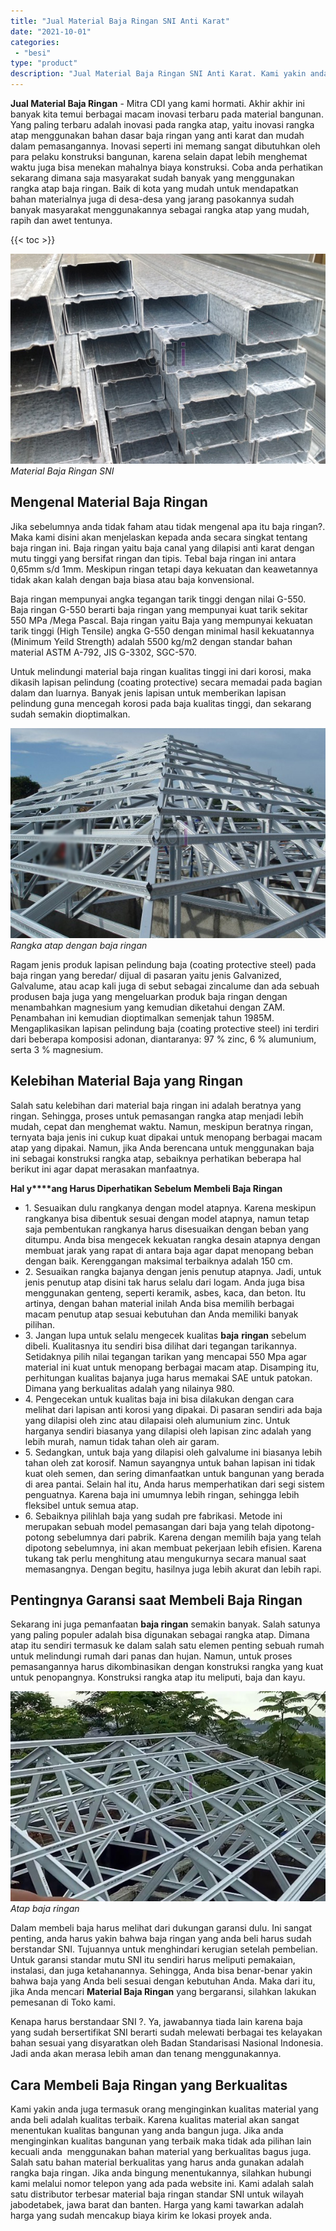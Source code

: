 ```yaml
---
title: "Jual Material Baja Ringan SNI Anti Karat"
date: "2021-10-01"
categories:
 - "besi"
type: "product"
description: "Jual Material Baja Ringan SNI Anti Karat. Kami yakin anda juga termasuk orang menginginkan kualitas material yang anda beli adalah kualitas terbaik. Karena k..."
---
```


**Jual Material Baja Ringan** - Mitra CDI yang kami hormati. Akhir akhir ini banyak kita temui berbagai macam inovasi terbaru pada material bangunan. Yang paling terbaru adalah inovasi pada rangka atap, yaitu inovasi rangka atap menggunakan bahan dasar baja ringan yang anti karat dan mudah dalam pemasangannya. Inovasi seperti ini memang sangat dibutuhkan oleh para pelaku konstruksi bangunan, karena selain dapat lebih menghemat waktu juga bisa menekan mahalnya biaya konstruksi. Coba anda perhatikan sekarang dimana saja masyarakat sudah banyak yang menggunakan rangka atap baja ringan. Baik di kota yang mudah untuk mendapatkan bahan materialnya juga di desa-desa yang jarang pasokannya sudah banyak masyarakat menggunakannya sebagai rangka atap yang mudah, rapih dan awet tentunya.

{{< toc >}}

![Jual Material Baja Ringan SNI](/images/product/baja-ringan-berkualitas.jpg)
*Material Baja Ringan SNI*

 ## Mengenal Material Baja Ringan

Jika sebelumnya anda tidak faham atau tidak mengenal apa itu baja ringan?. Maka kami disini akan menjelaskan kepada anda secara singkat tentang baja ringan ini. Baja ringan yaitu baja canal yang dilapisi anti karat dengan mutu tinggi yang bersifat ringan dan tipis. Tebal baja ringan ini antara 0,65mm s/d 1mm. Meskipun ringan tetapi daya kekuatan dan keawetannya tidak akan kalah dengan baja biasa atau baja konvensional.

Baja ringan mempunyai angka tegangan tarik tinggi dengan nilai G-550. Baja ringan G-550 berarti baja ringan yang mempunyai kuat tarik sekitar 550 MPa /Mega Pascal. Baja ringan yaitu Baja yang mempunyai kekuatan tarik tinggi (High Tensile) angka G-550 dengan minimal hasil kekuatannya (Minimum Yeild Strength) adalah 5500 kg/m2 dengan standar bahan material ASTM A-792, JIS G-3302, SGC-570.

Untuk melindungi material baja ringan kualitas tinggi ini dari korosi, maka dikasih lapisan pelindung (coating protective) secara memadai pada bagian dalam dan luarnya. Banyak jenis lapisan untuk memberikan lapisan pelindung guna mencegah korosi pada baja kualitas tinggi, dan sekarang sudah semakin dioptimalkan.

![Rangka baja ringan](/images/product/rangka-atap-baja-ringan.jpg)
*Rangka atap dengan baja ringan*

Ragam jenis produk lapisan pelindung baja (coating protective steel) pada baja ringan yang beredar/ dijual di pasaran yaitu jenis Galvanized, Galvalume, atau acap kali juga di sebut sebagai zincalume dan ada sebuah produsen baja juga yang mengeluarkan produk baja ringan dengan menambahkan magnesium yang kemudian diketahui dengan ZAM. Penambahan ini kemudian dioptimalkan semenjak tahun 1985M. Mengaplikasikan lapisan pelindung baja (coating protective steel) ini terdiri dari beberapa komposisi adonan, diantaranya: 97 % zinc, 6 % alumunium, serta 3 % magnesium.

 ## Kelebihan Material Baja yang Ringan

Salah satu kelebihan dari material baja ringan ini adalah beratnya yang ringan. Sehingga, proses untuk pemasangan rangka atap menjadi lebih mudah, cepat dan menghemat waktu. Namun, meskipun beratnya ringan, ternyata baja jenis ini cukup kuat dipakai untuk menopang berbagai macam atap yang dipakai. Namun, jika Anda berencana untuk menggunakan baja ini sebagai konstruksi rangka atap, sebaiknya perhatikan beberapa hal berikut ini agar dapat merasakan manfaatnya.

**Hal y****ang Harus Diperhatikan Sebelum Membeli Baja Ringan**
- 1\. Sesuaikan dulu rangkanya dengan model atapnya. Karena meskipun rangkanya bisa dibentuk sesuai dengan model atapnya, namun tetap saja pembentukan rangkanya harus disesuaikan dengan beban yang ditumpu. Anda bisa mengecek kekuatan rangka desain atapnya dengan membuat jarak yang rapat di antara baja agar dapat menopang beban dengan baik. Kerenggangan maksimal terbaiknya adalah 150 cm.
- 2\. Sesuaikan rangka bajanya dengan jenis penutup atapnya. Jadi, untuk jenis penutup atap disini tak harus selalu dari logam. Anda juga bisa menggunakan genteng, seperti keramik, asbes, kaca, dan beton. Itu artinya, dengan bahan material inilah Anda bisa memilih berbagai macam penutup atap sesuai kebutuhan dan Anda memiliki banyak pilihan.
- 3\. Jangan lupa untuk selalu mengecek kualitas **baja** **ringan** sebelum dibeli. Kualitasnya itu sendiri bisa dilihat dari tegangan tarikannya. Setidaknya pilih nilai tegangan tarikan yang mencapai 550 Mpa agar material ini kuat untuk menopang berbagai macam atap. Disamping itu, perhitungan kualitas bajanya juga harus memakai SAE untuk patokan. Dimana yang berkualitas adalah yang nilainya 980.
- 4\. Pengecekan untuk kualitas baja ini bisa dilakukan dengan cara melihat dari lapisan anti korosi yang dipakai. Di pasaran sendiri ada baja yang dilapisi oleh zinc atau dilapaisi oleh alumunium zinc. Untuk harganya sendiri biasanya yang dilapisi oleh lapisan zinc adalah yang lebih murah, namun tidak tahan oleh air garam.
- 5\. Sedangkan, untuk baja yang dilapisi oleh galvalume ini biasanya lebih tahan oleh zat korosif. Namun sayangnya untuk bahan lapisan ini tidak kuat oleh semen, dan sering dimanfaatkan untuk bangunan yang berada di area pantai. Selain hal itu, Anda harus memperhatikan dari segi sistem penguatnya. Karena baja ini umumnya lebih ringan, sehingga lebih fleksibel untuk semua atap.
- 6\. Sebaiknya pilihlah baja yang sudah pre fabrikasi. Metode ini merupakan sebuah model pemasangan dari baja yang telah dipotong-potong sebelumnya dari pabrik. Karena dengan memilih baja yang telah dipotong sebelumnya, ini akan membuat pekerjaan lebih efisien. Karena tukang tak perlu menghitung atau mengukurnya secara manual saat memasangnya. Dengan begitu, hasilnya juga lebih akurat dan lebih rapi.

 ## Pentingnya Garansi saat Membeli Baja Ringan

Sekarang ini juga pemanfaatan **baja ringan** semakin banyak. Salah satunya yang paling populer adalah bisa digunakan sebagai rangka atap. Dimana atap itu sendiri termasuk ke dalam salah satu elemen penting sebuah rumah untuk melindungi rumah dari panas dan hujan. Namun, untuk proses pemasangannya harus dikombinasikan dengan konstruksi rangka yang kuat untuk penopangnya. Konstruksi rangka atap itu meliputi, baja dan kayu.

![Pasang baja ringan](/images/product/pasang-baja-ringan.jpg)
*Atap baja ringan*

Dalam membeli baja harus melihat dari dukungan garansi dulu. Ini sangat penting, anda harus yakin bahwa baja ringan yang anda beli harus sudah berstandar SNI. Tujuannya untuk menghindari kerugian setelah pembelian. Untuk garansi standar mutu SNI itu sendiri harus meliputi pemakaian, instalasi, dan juga ketahanannya. Sehingga, Anda bisa benar-benar yakin bahwa baja yang Anda beli sesuai dengan kebutuhan Anda. Maka dari itu, jika Anda mencari **Material Baja Ringan** yang bergaransi, silahkan lakukan pemesanan di Toko kami.

Kenapa harus berstandaar SNI ?. Ya, jawabannya tiada lain karena baja yang sudah bersertifikat SNI berarti sudah melewati berbagai tes kelayakan bahan sesuai yang disyaratkan oleh Badan Standarisasi Nasional Indonesia. Jadi anda akan merasa lebih aman dan tenang menggunakannya.

 ## Cara Membeli Baja Ringan yang Berkualitas

Kami yakin anda juga termasuk orang menginginkan kualitas material yang anda beli adalah kualitas terbaik. Karena kualitas material akan sangat menentukan kualitas bangunan yang anda bangun juga. Jika anda menginginkan kualitas bangunan yang terbaik maka tidak ada pilihan lain kecuali anda  menggunakan bahan material yang berkualitas bagus juga. Salah satu bahan material berkualitas yang harus anda gunakan adalah rangka baja ringan. Jika anda bingung menentukannya, silahkan hubungi kami melalui nomor telepon yang ada pada website ini. Kami adalah salah satu distributor terbesar material baja ringan standar SNI untuk wilayah jabodetabek, jawa barat dan banten. Harga yang kami tawarkan adalah harga yang sudah mencakup biaya kirim ke lokasi proyek anda.

